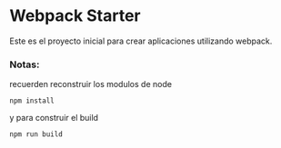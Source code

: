 # Webpack Starter

Este es el proyecto inicial para crear aplicaciones utilizando webpack.

### Notas:

recuerden reconstruir los modulos de node

```
npm install
```

y para construir el build

```
npm run build
```
